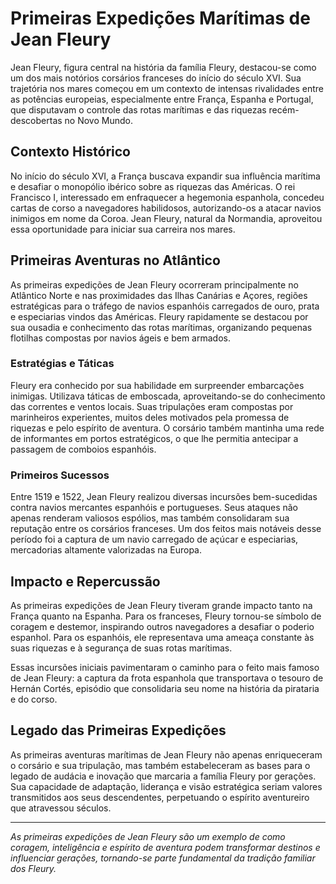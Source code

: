 # Primeiras Expedições Marítimas de Jean Fleury

Jean Fleury, figura central na história da família Fleury, destacou-se como um dos mais notórios corsários franceses do início do século XVI. Sua trajetória nos mares começou em um contexto de intensas rivalidades entre as potências europeias, especialmente entre França, Espanha e Portugal, que disputavam o controle das rotas marítimas e das riquezas recém-descobertas no Novo Mundo.

## Contexto Histórico

No início do século XVI, a França buscava expandir sua influência marítima e desafiar o monopólio ibérico sobre as riquezas das Américas. O rei Francisco I, interessado em enfraquecer a hegemonia espanhola, concedeu cartas de corso a navegadores habilidosos, autorizando-os a atacar navios inimigos em nome da Coroa. Jean Fleury, natural da Normandia, aproveitou essa oportunidade para iniciar sua carreira nos mares.

## Primeiras Aventuras no Atlântico

As primeiras expedições de Jean Fleury ocorreram principalmente no Atlântico Norte e nas proximidades das Ilhas Canárias e Açores, regiões estratégicas para o tráfego de navios espanhóis carregados de ouro, prata e especiarias vindos das Américas. Fleury rapidamente se destacou por sua ousadia e conhecimento das rotas marítimas, organizando pequenas flotilhas compostas por navios ágeis e bem armados.

### Estratégias e Táticas

Fleury era conhecido por sua habilidade em surpreender embarcações inimigas. Utilizava táticas de emboscada, aproveitando-se do conhecimento das correntes e ventos locais. Suas tripulações eram compostas por marinheiros experientes, muitos deles motivados pela promessa de riquezas e pelo espírito de aventura. O corsário também mantinha uma rede de informantes em portos estratégicos, o que lhe permitia antecipar a passagem de comboios espanhóis.

### Primeiros Sucessos

Entre 1519 e 1522, Jean Fleury realizou diversas incursões bem-sucedidas contra navios mercantes espanhóis e portugueses. Seus ataques não apenas renderam valiosos espólios, mas também consolidaram sua reputação entre os corsários franceses. Um dos feitos mais notáveis desse período foi a captura de um navio carregado de açúcar e especiarias, mercadorias altamente valorizadas na Europa.

## Impacto e Repercussão

As primeiras expedições de Jean Fleury tiveram grande impacto tanto na França quanto na Espanha. Para os franceses, Fleury tornou-se símbolo de coragem e destemor, inspirando outros navegadores a desafiar o poderio espanhol. Para os espanhóis, ele representava uma ameaça constante às suas riquezas e à segurança de suas rotas marítimas.

Essas incursões iniciais pavimentaram o caminho para o feito mais famoso de Jean Fleury: a captura da frota espanhola que transportava o tesouro de Hernán Cortés, episódio que consolidaria seu nome na história da pirataria e do corso.

## Legado das Primeiras Expedições

As primeiras aventuras marítimas de Jean Fleury não apenas enriqueceram o corsário e sua tripulação, mas também estabeleceram as bases para o legado de audácia e inovação que marcaria a família Fleury por gerações. Sua capacidade de adaptação, liderança e visão estratégica seriam valores transmitidos aos seus descendentes, perpetuando o espírito aventureiro que atravessou séculos.

---

*As primeiras expedições de Jean Fleury são um exemplo de como coragem, inteligência e espírito de aventura podem transformar destinos e influenciar gerações, tornando-se parte fundamental da tradição familiar dos Fleury.*
